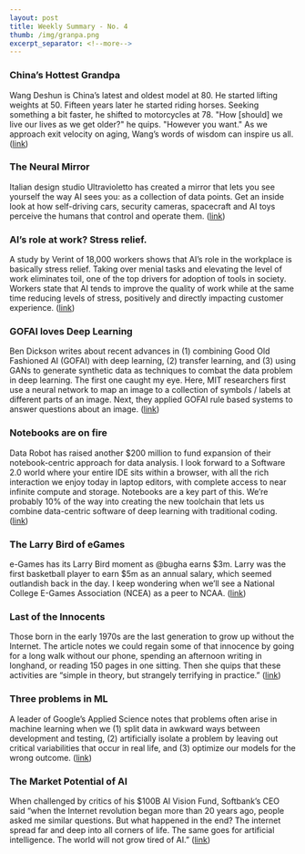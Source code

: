 ```yaml
---
layout: post
title: Weekly Summary - No. 4
thumb: /img/granpa.png
excerpt_separator: <!--more-->
---
```

### China’s Hottest Grandpa

Wang Deshun is China’s latest and oldest model at 80.  He started
lifting weights at 50.  Fifteen years later he started riding
horses. Seeking something a bit faster, he shifted to motorcycles at
78. "How [should] we live our lives as we get older?" he quips.
"However you want."  As we approach exit velocity on aging, Wang’s
words of wisdom can inspire us all.([link](https://www.cnn.com/style/article/chinas-hottest-grandpa/))
<!--more-->

### The Neural Mirror

Italian design studio Ultravioletto has created a mirror that lets you
see yourself the way AI sees you: as a collection of data
points.  Get an inside look at how self-driving cars, security
cameras, spacecraft and AI toys perceive the humans that control and
operate them. ([link](https://www.engadget.com/2019/07/29/the-big-picture-ultravioletto-neural-mirror/))


### AI’s role at work?  Stress relief.

A study by Verint of 18,000 workers shows that AI’s role in the
workplace is basically stress relief.  Taking over menial tasks and
elevating the level of work eliminates toil, one of the top drivers
for adoption of tools in society.  Workers state that AI tends to
improve the quality of work while at the same time reducing levels of
stress, positively and directly impacting customer experience. ([link](https://www.forbes.com/sites/joemckendrick/2019/07/29/automation-and-ai-actually-relieve-workplace-stress-and-customers-will-notice/#240fda3630bc))

### GOFAI loves Deep Learning 

Ben Dickson writes about recent advances in (1) combining Good Old
Fashioned AI (GOFAI) with deep learning, (2) transfer learning, and
(3) using GANs to generate synthetic data as techniques to combat the
data problem in deep learning.  The first one caught my eye.  Here,
MIT researchers first use a neural network to map an image to a
collection of symbols / labels at different parts of an image.  Next,
they applied GOFAI rule based systems to answer questions about an
image. ([link](https://venturebeat.com/2019/07/28/deep-learning-is-about-to-get-easier-and-more-widespread/))

### Notebooks are on fire

Data Robot has raised another $200 million to fund expansion of their
notebook-centric approach for data analysis.  I look forward to a
Software 2.0 world where your entire IDE sits within a browser, with
all the rich interaction we enjoy today in laptop editors, with
complete access to near infinite compute and storage.  Notebooks are a
key part of this.  We’re probably 10% of the way into creating the new
toolchain that lets us combine data-centric software of deep learning
with traditional coding. ([link](https://www.finextra.com/newsarticle/34184/datarobot-raises-200-million-for-ai-software-development---sources))

### The Larry Bird of eGames

e-Games has its Larry Bird moment as @bugha earns $3m.  Larry was the
first basketball player to earn $5m as an annual salary, which seemed
outlandish back in the day.  I keep wondering when we’ll see a
National College E-Games Association (NCEA) as a peer to NCAA. ([link](https://twitter.com/brgaming/status/1155585338963714050?s=12))

### Last of the Innocents

Those born in the early 1970s are the last generation to grow up
without the Internet.  The article notes we could regain some of that
innocence by going for a long walk without our phone, spending an
afternoon writing in longhand, or reading 150 pages in one sitting.
Then she quips that these activities are “simple in theory, but
strangely terrifying in practice.” ([link](https://www.theguardian.com/technology/2019/aug/04/innocence-lost-what-did-you-do-before-the-internet))


### Three problems in ML 

A leader of Google’s Applied Science notes that problems often arise
in machine learning when we (1) split data in awkward ways between
development and testing, (2) artificially isolate a problem by leaving
out critical variabilities that occur in real life, and (3) optimize
our models for the wrong outcome. ([link](https://www.nature.com/articles/d41586-019-02307-y))

### The Market Potential of AI

When challenged by critics of his $100B AI Vision Fund, Softbank’s CEO
said “when the Internet revolution began more than 20 years ago,
people asked me similar questions. But what happened in the end? The
internet spread far and deep into all corners of life. The same goes
for artificial intelligence. The world will not grow tired of AI.” ([link](https://asia.nikkei.com/Editor-s-Picks/Interview/Masayoshi-Son-blasts-critics-who-don-t-understand-AI-s-potential))

